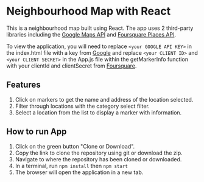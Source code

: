 # Neighbourhood Map with React

This is a neighbourhood map built using React. The app uses 2 third-party libraries including the [Google Maps API](https://developers.google.com/maps/documentation/) and [Foursquare Places API](https://developer.foursquare.com/places-api).

To view the application, you will need to replace `<your GOOGLE API KEY>` in the index.html file with a key from [Google](https://console.developers.google.com/) and replace `<your CLIENT ID>` and `<your CLIENT SECRET>` in the App.js file within the getMarkerInfo function with your clientId and clientSecret from [Foursquare](https://developer.foursquare.com/).

## Features

1.  Click on markers to get the name and address of the location selected.
2.  Filter through locations with the category select filter.
3.  Select a location from the list to display a marker with information.

## How to run App

1.  Click on the green button "Clone or Download".
2.  Copy the link to clone the repository using git or download the zip.
3.  Navigate to where the repository has been cloned or downloaded.
4.  In a terminal, run `npm install` then `npm start`
5.  The browser will open the application in a new tab.

